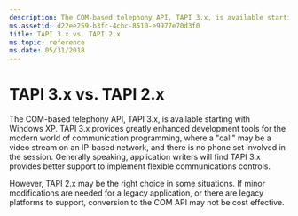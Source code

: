 ```yaml
---
description: The COM-based telephony API, TAPI 3.x, is available starting with Windows XP.
ms.assetid: d22ee259-b3fc-4cbc-8510-e9977e70d3f0
title: TAPI 3.x vs. TAPI 2.x
ms.topic: reference
ms.date: 05/31/2018
---
```


# TAPI 3.x vs. TAPI 2.x

The COM-based telephony API, TAPI 3.x, is available starting with Windows XP. TAPI 3.x provides greatly enhanced development tools for the modern world of communication programming, where a "call" may be a video stream on an IP-based network, and there is no phone set involved in the session. Generally speaking, application writers will find TAPI 3.x provides better support to implement flexible communications controls.

However, TAPI 2.x may be the right choice in some situations. If minor modifications are needed for a legacy application, or there are legacy platforms to support, conversion to the COM API may not be cost effective.

 

 



